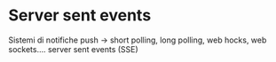 # Server sent events

Sistemi di notifiche push → short polling, long polling, web hocks, web sockets…. server sent events (SSE)